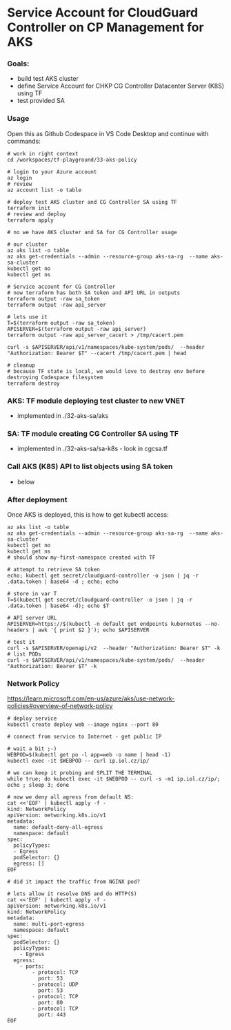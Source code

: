 # Service Account for CloudGuard Controller on CP Management for AKS

### Goals:
* build test AKS cluster
* define Service Account for CHKP CG Controller Datacenter Server (K8S) using TF
* test provided SA

### Usage
Open this as Github Codespace in VS Code Desktop and continue with commands:
```shell
# work in right context
cd /workspaces/tf-playground/33-aks-policy

# login to your Azure account
az login
# review
az account list -o table

# deploy test AKS cluster and CG Controller SA using TF
terraform init
# review and deploy
terraform apply

# no we have AKS cluster and SA for CG Controller usage

# our cluster
az aks list -o table
az aks get-credentials --admin --resource-group aks-sa-rg  --name aks-sa-cluster
kubectl get no
kubectl get ns

# Service account for CG Controller
# now terraform has both SA token and API URL in outputs
terraform output -raw sa_token
terraform output -raw api_server

# lets use it
T=$(terraform output -raw sa_token)
APISERVER=$(terraform output -raw api_server)
terraform output -raw api_server_cacert > /tmp/cacert.pem

curl -s $APISERVER/api/v1/namespaces/kube-system/pods/  --header "Authorization: Bearer $T" --cacert /tmp/cacert.pem | head

# cleanup
# because TF state is local, we would love to destroy env before destroying Codespace filesystem
terraform destroy
```

### AKS: TF module deploying test cluster to new VNET
* implemented in ./32-aks-sa/aks

### SA: TF module creating CG Controller SA using TF
* implemented in ./32-aks-sa/sa-k8s - look in cgcsa.tf

### Call AKS (K8S) API to list objects using SA token
* below

### After deployment

Once AKS is deployed, this is how to get kubectl access:
```shell
az aks list -o table
az aks get-credentials --admin --resource-group aks-sa-rg  --name aks-sa-cluster
kubectl get no
kubectl get ns
# should show my-first-namespace created with TF

# attempt to retrieve SA token
echo; kubectl get secret/cloudguard-controller -o json | jq -r .data.token | base64 -d ; echo; echo

# store in var T
T=$(kubectl get secret/cloudguard-controller -o json | jq -r .data.token | base64 -d); echo $T

# API server URL
APISERVER=https://$(kubectl -n default get endpoints kubernetes --no-headers | awk '{ print $2 }'); echo $APISERVER

# test it
curl -s $APISERVER/openapi/v2  --header "Authorization: Bearer $T" -k
# list PODs
curl -s $APISERVER/api/v1/namespaces/kube-system/pods/  --header "Authorization: Bearer $T" -k
```

### Network Policy

https://learn.microsoft.com/en-us/azure/aks/use-network-policies#overview-of-network-policy

```shell
# deploy service
kubectl create deploy web --image nginx --port 80

# connect from service to Internet - get public IP

# wait a bit ;-)
WEBPOD=$(kubectl get po -l app=web -o name | head -1)
kubectl exec -it $WEBPOD -- curl ip.iol.cz/ip/

# we can keep it probing and SPLIT THE TERMINAL
while true; do kubectl exec -it $WEBPOD -- curl -s -m1 ip.iol.cz/ip/; echo ; sleep 3; done

# now we deny all agress from default NS:
cat <<'EOF' | kubectl apply -f -
kind: NetworkPolicy
apiVersion: networking.k8s.io/v1
metadata:
  name: default-deny-all-egress
  namespace: default
spec:
  policyTypes:
  - Egress
  podSelector: {}
  egress: []
EOF

# did it impact the traffic from NGINX pod?

# lets allow it resolve DNS and do HTTP(S)
cat <<'EOF' | kubectl apply -f -
apiVersion: networking.k8s.io/v1
kind: NetworkPolicy
metadata:
  name: multi-port-egress
  namespace: default
spec:
  podSelector: {}
  policyTypes:
    - Egress
  egress:
    - ports:
        - protocol: TCP
          port: 53
        - protocol: UDP
          port: 53          
        - protocol: TCP
          port: 80
        - protocol: TCP
          port: 443
EOF
```

